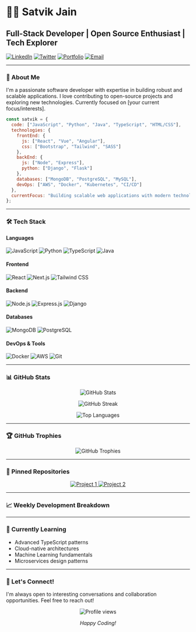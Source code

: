 # 👨‍💻 Satvik Jain

## Full-Stack Developer | Open Source Enthusiast | Tech Explorer

[![LinkedIn](https://img.shields.io/badge/LinkedIn-0077B5?style=for-the-badge&logo=linkedin&logoColor=white)](https://linkedin.com/in/yourprofile)
[![Twitter](https://img.shields.io/badge/Twitter-1DA1F2?style=for-the-badge&logo=twitter&logoColor=white)](https://twitter.com/yourhandle)
[![Portfolio](https://img.shields.io/badge/Portfolio-FF5722?style=for-the-badge&logo=google-chrome&logoColor=white)](https://yourportfolio.com)
[![Email](https://img.shields.io/badge/Email-D14836?style=for-the-badge&logo=gmail&logoColor=white)](mailto:your.email@domain.com)

---

### 🚀 About Me

I'm a passionate software developer with expertise in building robust and scalable applications. I love contributing to open-source projects and exploring new technologies. Currently focused on [your current focus/interests].

```javascript
const satvik = {
  code: ["JavaScript", "Python", "Java", "TypeScript", "HTML/CSS"],
  technologies: {
    frontEnd: {
      js: ["React", "Vue", "Angular"],
      css: ["Bootstrap", "Tailwind", "SASS"]
    },
    backEnd: {
      js: ["Node", "Express"],
      python: ["Django", "Flask"]
    },
    databases: ["MongoDB", "PostgreSQL", "MySQL"],
    devOps: ["AWS", "Docker", "Kubernetes", "CI/CD"]
  },
  currentFocus: "Building scalable web applications with modern technologies"
};
```

---

### 🛠️ Tech Stack

#### Languages
![JavaScript](https://img.shields.io/badge/JavaScript-F7DF1E?style=for-the-badge&logo=javascript&logoColor=black)
![Python](https://img.shields.io/badge/Python-3776AB?style=for-the-badge&logo=python&logoColor=white)
![TypeScript](https://img.shields.io/badge/TypeScript-007ACC?style=for-the-badge&logo=typescript&logoColor=white)
![Java](https://img.shields.io/badge/Java-ED8B00?style=for-the-badge&logo=java&logoColor=white)

#### Frontend
![React](https://img.shields.io/badge/React-20232A?style=for-the-badge&logo=react&logoColor=61DAFB)
![Next.js](https://img.shields.io/badge/Next.js-000000?style=for-the-badge&logo=next.js&logoColor=white)
![Tailwind CSS](https://img.shields.io/badge/Tailwind_CSS-38B2AC?style=for-the-badge&logo=tailwind-css&logoColor=white)

#### Backend
![Node.js](https://img.shields.io/badge/Node.js-43853D?style=for-the-badge&logo=node.js&logoColor=white)
![Express.js](https://img.shields.io/badge/Express.js-404D59?style=for-the-badge&logo=express&logoColor=white)
![Django](https://img.shields.io/badge/Django-092E20?style=for-the-badge&logo=django&logoColor=white)

#### Databases
![MongoDB](https://img.shields.io/badge/MongoDB-4EA94B?style=for-the-badge&logo=mongodb&logoColor=white)
![PostgreSQL](https://img.shields.io/badge/PostgreSQL-316192?style=for-the-badge&logo=postgresql&logoColor=white)

#### DevOps & Tools
![Docker](https://img.shields.io/badge/Docker-2496ED?style=for-the-badge&logo=docker&logoColor=white)
![AWS](https://img.shields.io/badge/AWS-232F3E?style=for-the-badge&logo=amazon-aws&logoColor=white)
![Git](https://img.shields.io/badge/Git-F05032?style=for-the-badge&logo=git&logoColor=white)

---

### 📊 GitHub Stats

<p align="center">
  <img src="https://github-readme-stats.vercel.app/api?username=satvik-jain&show_icons=true&theme=radical" alt="GitHub Stats" />
</p>

<p align="center">
  <img src="https://github-readme-streak-stats.herokuapp.com/?user=satvik-jain&theme=radical" alt="GitHub Streak" />
</p>

<p align="center">
  <img src="https://github-readme-stats.vercel.app/api/top-langs/?username=satvik-jain&layout=compact&theme=radical" alt="Top Languages" />
</p>

---

### 🏆 GitHub Trophies
<p align="center">
  <img src="https://github-profile-trophy.vercel.app/?username=satvik-jain&theme=radical&column=7" alt="GitHub Trophies" />
</p>

---

### 📌 Pinned Repositories

<p align="center">
  <a href="https://github.com/yourusername/project1">
    <img src="https://github-readme-stats.vercel.app/api/pin/?username=satvik-jain&repo=project1&theme=radical" alt="Project 1" />
  </a>
  <a href="https://github.com/yourusername/project2">
    <img src="https://github-readme-stats.vercel.app/api/pin/?username=satvik-jain&repo=project2&theme=radical" alt="Project 2" />
  </a>
</p>

---

### 📈 Weekly Development Breakdown

<!--START_SECTION:waka-->
<!--END_SECTION:waka-->

---

### 🌱 Currently Learning

- Advanced TypeScript patterns
- Cloud-native architectures
- Machine Learning fundamentals
- Microservices design patterns

---

### 🤝 Let's Connect!

I'm always open to interesting conversations and collaboration opportunities. Feel free to reach out!

<p align="center">
  <img src="https://komarev.com/ghpvc/?username=satvik-jain&color=blueviolet" alt="Profile views" />
</p>

<p align="center">
  <i>Happy Coding!</i>
</p>
